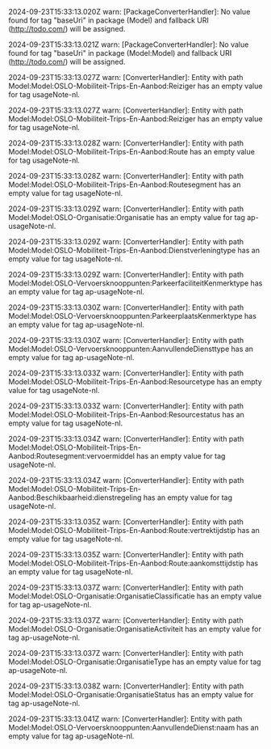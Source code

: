 2024-09-23T15:33:13.020Z warn: [PackageConverterHandler]: No value found for tag "baseUri" in package (Model) and fallback URI (http://todo.com/) will be assigned.

2024-09-23T15:33:13.021Z warn: [PackageConverterHandler]: No value found for tag "baseUri" in package (Model:Model) and fallback URI (http://todo.com/) will be assigned.

2024-09-23T15:33:13.027Z warn: [ConverterHandler]: Entity with path Model:Model:OSLO-Mobiliteit-Trips-En-Aanbod:Reiziger has an empty value for tag usageNote-nl.

2024-09-23T15:33:13.027Z warn: [ConverterHandler]: Entity with path Model:Model:OSLO-Mobiliteit-Trips-En-Aanbod:Reiziger has an empty value for tag usageNote-nl.

2024-09-23T15:33:13.028Z warn: [ConverterHandler]: Entity with path Model:Model:OSLO-Mobiliteit-Trips-En-Aanbod:Route has an empty value for tag usageNote-nl.

2024-09-23T15:33:13.028Z warn: [ConverterHandler]: Entity with path Model:Model:OSLO-Mobiliteit-Trips-En-Aanbod:Routesegment has an empty value for tag usageNote-nl.

2024-09-23T15:33:13.029Z warn: [ConverterHandler]: Entity with path Model:Model:OSLO-Organisatie:Organisatie has an empty value for tag ap-usageNote-nl.

2024-09-23T15:33:13.029Z warn: [ConverterHandler]: Entity with path Model:Model:OSLO-Mobiliteit-Trips-En-Aanbod:Dienstverleningtype has an empty value for tag usageNote-nl.

2024-09-23T15:33:13.029Z warn: [ConverterHandler]: Entity with path Model:Model:OSLO-Vervoersknooppunten:ParkeerfaciliteitKenmerktype has an empty value for tag ap-usageNote-nl.

2024-09-23T15:33:13.030Z warn: [ConverterHandler]: Entity with path Model:Model:OSLO-Vervoersknooppunten:ParkeerplaatsKenmerktype has an empty value for tag ap-usageNote-nl.

2024-09-23T15:33:13.030Z warn: [ConverterHandler]: Entity with path Model:Model:OSLO-Vervoersknooppunten:AanvullendeDiensttype has an empty value for tag ap-usageNote-nl.

2024-09-23T15:33:13.033Z warn: [ConverterHandler]: Entity with path Model:Model:OSLO-Mobiliteit-Trips-En-Aanbod:Resourcetype has an empty value for tag usageNote-nl.

2024-09-23T15:33:13.033Z warn: [ConverterHandler]: Entity with path Model:Model:OSLO-Mobiliteit-Trips-En-Aanbod:Resourcestatus has an empty value for tag usageNote-nl.

2024-09-23T15:33:13.034Z warn: [ConverterHandler]: Entity with path Model:Model:OSLO-Mobiliteit-Trips-En-Aanbod:Routesegment:vervoermiddel has an empty value for tag usageNote-nl.

2024-09-23T15:33:13.034Z warn: [ConverterHandler]: Entity with path Model:Model:OSLO-Mobiliteit-Trips-En-Aanbod:Beschikbaarheid:dienstregeling has an empty value for tag usageNote-nl.

2024-09-23T15:33:13.035Z warn: [ConverterHandler]: Entity with path Model:Model:OSLO-Mobiliteit-Trips-En-Aanbod:Route:vertrektijdstip has an empty value for tag usageNote-nl.

2024-09-23T15:33:13.035Z warn: [ConverterHandler]: Entity with path Model:Model:OSLO-Mobiliteit-Trips-En-Aanbod:Route:aankomsttijdstip has an empty value for tag usageNote-nl.

2024-09-23T15:33:13.037Z warn: [ConverterHandler]: Entity with path Model:Model:OSLO-Organisatie:OrganisatieClassificatie has an empty value for tag ap-usageNote-nl.

2024-09-23T15:33:13.037Z warn: [ConverterHandler]: Entity with path Model:Model:OSLO-Organisatie:OrganisatieActiviteit has an empty value for tag ap-usageNote-nl.

2024-09-23T15:33:13.037Z warn: [ConverterHandler]: Entity with path Model:Model:OSLO-Organisatie:OrganisatieType has an empty value for tag ap-usageNote-nl.

2024-09-23T15:33:13.038Z warn: [ConverterHandler]: Entity with path Model:Model:OSLO-Organisatie:OrganisatieStatus has an empty value for tag ap-usageNote-nl.

2024-09-23T15:33:13.041Z warn: [ConverterHandler]: Entity with path Model:Model:OSLO-Vervoersknooppunten:AanvullendeDienst:naam has an empty value for tag ap-usageNote-nl.

